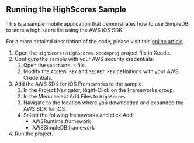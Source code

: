## Running the HighScores Sample

This is a sample mobile application that demonstrates how to use SimpleDB to store a high score list using the AWS iOS SDK.

For a more detailed description of the code, please visit this [online article](http://aws.amazon.com/articles/8829919029640036).

1.  Open the `HighScores/HighScores.xcodeproj` project file in Xcode.
2.  Configure the sample with your AWS security credentials:
	1.  Open the `Constants.h` file.
	2.  Modify the `ACCESS_KEY` and `SECRET_KEY` definitions with your AWS Credentials.
3.  Add the AWS SDK for iOS Frameworks to the sample.
	1.  In the Project Navigator, Right-Click on the Frameworks group.
	2.  In the Menu select Add Files to `HighScores`
	3.  Navigate to the location where you downloaded and expanded the AWS SDK for iOS.
	4.  Select the follwing frameworks and click Add:
		*  AWSRuntime.framework
		*  AWSSimpleDB.framework
4.  Run the project.
